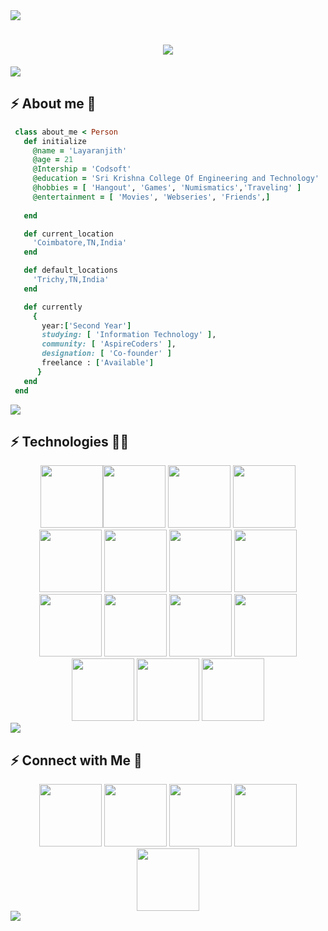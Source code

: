 <img src="https://user-images.githubusercontent.com/73097560/115834477-dbab4500-a447-11eb-908a-139a6edaec5c.gif">
<h1 align="center">
  <a href="https://git.io/typing-svg">
    <img src="https://readme-typing-svg.herokuapp.com/?lines=Hello,+There!+👋;This+is+Layaranjith;Nice+to+meet+you!&center=true&colour=white&size=30">
  </a>
</h1>
<img src="https://user-images.githubusercontent.com/73097560/115834477-dbab4500-a447-11eb-908a-139a6edaec5c.gif">

## ⚡ About me 🙂
```ruby
 class about_me < Person
   def initialize
     @name = 'Layaranjith'
     @age = 21
     @Intership = 'Codsoft'
     @education = 'Sri Krishna College Of Engineering and Technology'
     @hobbies = [ 'Hangout', 'Games', 'Numismatics','Traveling' ]
     @entertainment = [ 'Movies', 'Webseries', 'Friends',]
    
   end

   def current_location
     'Coimbatore,TN,India'
   end

   def default_locations
     'Trichy,TN,India'
   end

   def currently
     {
       year:['Second Year']
       studying: [ 'Information Technology' ],
       community: [ 'AspireCoders' ],
       designation: [ 'Co-founder' ]
       freelance : ['Available']
      }
   end
 end
 ```
<img src="https://user-images.githubusercontent.com/74038190/212284100-561aa473-3905-4a80-b561-0d28506553ee.gif">

## ⚡ Technologies 👨‍💻

<div align="center">
<img src="https://user-images.githubusercontent.com/74038190/212257454-16e3712e-945a-4ca2-b238-408ad0bf87e6.gif" width="100"><img src="https://user-images.githubusercontent.com/74038190/212257472-08e52665-c503-4bd9-aa20-f5a4dae769b5.gif" width="100">
<img src="https://user-images.githubusercontent.com/74038190/212257468-1e9a91f1-b626-4baa-b15d-5c385dfa7ed2.gif" width="100">
<img src="https://user-images.githubusercontent.com/74038190/212257465-7ce8d493-cac5-494e-982a-5a9deb852c4b.gif" width="100">
<img src="https://user-images.githubusercontent.com/74038190/212257463-4d082cb4-7483-4eaf-bc25-6dde2628aabd.gif" width="100">
<img src="https://user-images.githubusercontent.com/74038190/212257460-738ff738-247f-4445-a718-cdd0ca76e2db.gif" width="100">
<img src="https://user-images.githubusercontent.com/74038190/212257467-871d32b7-e401-42e8-a166-fcfd7baa4c6b.gif" width="100">
<img src="https://user-images.githubusercontent.com/74038190/212281756-450d3ffa-9335-4b98-a965-db8a18fee927.gif" width="100">
<img src="https://user-images.githubusercontent.com/74038190/212280805-9bcb336b-8c55-46a8-abf8-ff286ab55472.gif" width="100">
<img src="https://user-images.githubusercontent.com/74038190/212280823-79088828-a258-4a4d-8d6c-96315d5a07af.gif" width="100">
<img src="https://user-images.githubusercontent.com/74038190/212281763-e6ecd7ef-c4aa-45b6-a97c-f33f6bb592bd.gif" width="100">
<img src="https://github.com/Anmol-Baranwal/Cool-GIFs-For-GitHub/assets/74038190/3c16d4f2-b757-4c70-8f42-43d5dddd2c36" width="100">
<img src="https://github.com/Anmol-Baranwal/Cool-GIFs-For-GitHub/assets/74038190/29fd6286-4e7b-4d6c-818f-c4765d5e39a9" width="100">
<img src="https://github.com/Anmol-Baranwal/Cool-GIFs-For-GitHub/assets/74038190/67f477ed-6624-42da-99f0-1a7b1a16eecb" width="100">
<img src="https://user-images.githubusercontent.com/74038190/212281775-b468df30-4edc-4bf8-a4ee-f52e1aaddc86.gif" width="100">
</div>
<img src="https://user-images.githubusercontent.com/74038190/212284100-561aa473-3905-4a80-b561-0d28506553ee.gif">

 ## ⚡ Connect with Me 🦾

<div align="center"> 
<img src="https://user-images.githubusercontent.com/74038190/235294010-ec412ef5-e3da-4efa-b1d4-0ab4d4638755.gif" width="100">
<img src="https://user-images.githubusercontent.com/74038190/235294011-b8074c31-9097-4a65-a594-4151b58743a8.gif" width="100">
<img src="https://user-images.githubusercontent.com/74038190/235294012-0a55e343-37ad-4b0f-924f-c8431d9d2483.gif" width="100">
<img src="https://user-images.githubusercontent.com/74038190/235294013-a33e5c43-a01c-43f6-b44d-a406d8b4ab75.gif" width="100">
<img src="https://user-images.githubusercontent.com/74038190/235294015-47144047-25ab-417c-af1b-6746820a20ff.gif" width="100">
</div>
<img src="https://user-images.githubusercontent.com/74038190/212284100-561aa473-3905-4a80-b561-0d28506553ee.gif">
